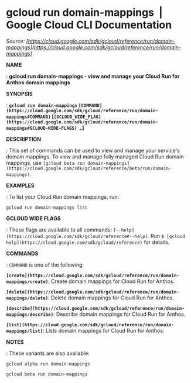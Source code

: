 # gcloud run domain-mappings  |  Google Cloud CLI Documentation

*Source: [https://cloud.google.com/sdk/gcloud/reference/run/domain-mappings](https://cloud.google.com/sdk/gcloud/reference/run/domain-mappings)*

**NAME**

: **gcloud run domain-mappings - view and manage your Cloud Run for Anthos domain mappings**

**SYNOPSIS**

: **`gcloud run domain-mappings` `[COMMAND](https://cloud.google.com/sdk/gcloud/reference/run/domain-mappings#COMMAND)` [`[GCLOUD_WIDE_FLAG](https://cloud.google.com/sdk/gcloud/reference/run/domain-mappings#GCLOUD-WIDE-FLAGS) …`]**

**DESCRIPTION**

: This set of commands can be used to view and manage your service's domain
mappings.
To view and manage fully managed Cloud Run domain mappings, use `[gcloud beta run
domain-mappings](https://cloud.google.com/sdk/gcloud/reference/beta/run/domain-mappings)`.

**EXAMPLES**

: To list your Cloud Run domain mappings, run:

```
gcloud run domain-mappings list
```

**GCLOUD WIDE FLAGS**

: These flags are available to all commands: `[--help](https://cloud.google.com/sdk/gcloud/reference#--help)`.
Run `$ [gcloud help](https://cloud.google.com/sdk/gcloud/reference)` for details.

**COMMANDS**

: ``COMMAND`` is one of the following:

**`[create](https://cloud.google.com/sdk/gcloud/reference/run/domain-mappings/create)`**:
Create domain mappings for Cloud Run for Anthos.

**`[delete](https://cloud.google.com/sdk/gcloud/reference/run/domain-mappings/delete)`**:
Delete domain mappings for Cloud Run for Anthos.

**`[describe](https://cloud.google.com/sdk/gcloud/reference/run/domain-mappings/describe)`**:
Describe domain mappings for Cloud Run for Anthos.

**`[list](https://cloud.google.com/sdk/gcloud/reference/run/domain-mappings/list)`**:
Lists domain mappings for Cloud Run for Anthos.

**NOTES**

: These variants are also available:

```
gcloud alpha run domain-mappings
```

```
gcloud beta run domain-mappings
```